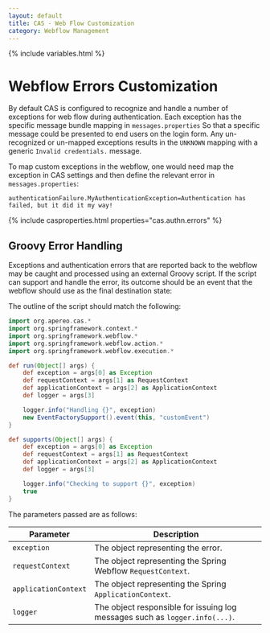 ```yaml
---
layout: default
title: CAS - Web Flow Customization
category: Webflow Management
---
```


{% include variables.html %}

# Webflow Errors Customization

By default CAS is configured to recognize and handle a number of exceptions for web flow during authentication. Each exception 
has the specific message bundle mapping in `messages.properties` So that a specific message could be presented to end users
on the login form. Any un-recognized or un-mapped exceptions results in the `UNKNOWN` mapping with a generic `Invalid credentials.` message.

To map custom exceptions in the webflow, one would need map the exception in CAS 
settings and then define the relevant error in `messages.properties`:

```properties
authenticationFailure.MyAuthenticationException=Authentication has failed, but it did it my way!
```

{% include casproperties.html properties="cas.authn.errors" %}

## Groovy Error Handling

Exceptions and authentication errors that are reported back to the webflow may be 
caught and processed using an external Groovy script. If the script can support and handle the error,
its outcome should be an event that the webflow should use as the final destination state:

The outline of the script should match the following:

```groovy
import org.apereo.cas.*
import org.springframework.context.*
import org.springframework.webflow.*
import org.springframework.webflow.action.*
import org.springframework.webflow.execution.*

def run(Object[] args) {
    def exception = args[0] as Exception
    def requestContext = args[1] as RequestContext
    def applicationContext = args[2] as ApplicationContext
    def logger = args[3]

    logger.info("Handling {}", exception)
    new EventFactorySupport().event(this, "customEvent")
}

def supports(Object[] args) {
    def exception = args[0] as Exception
    def requestContext = args[1] as RequestContext
    def applicationContext = args[2] as ApplicationContext
    def logger = args[3]

    logger.info("Checking to support {}", exception)
    true
}
```

The parameters passed are as follows:

| Parameter             | Description
|-----------------------|-----------------------------------------------------------------------
| `exception`           | The object representing the error.
| `requestContext`      | The object representing the Spring Webflow `RequestContext`.
| `applicationContext`  | The object representing the Spring `ApplicationContext`.
| `logger`              | The object responsible for issuing log messages such as `logger.info(...)`.

